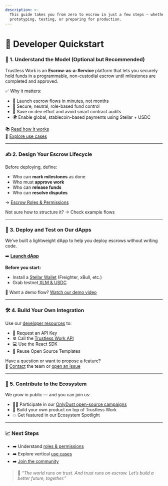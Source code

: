 ```yaml
---
description: >-
  This guide takes you from zero to escrow in just a few steps — whether you’re
  prototyping, testing, or preparing for production.
---
```


# 🚀 Developer Quickstart

### 🧠 1. Understand the Model (Optional but Recommended)

Trustless Work is an **Escrow-as-a-Service** platform that lets you securely hold funds in a programmable, non-custodial escrow until milestones are completed and approved.

✅ Why it matters:

* 🚀 Launch escrow flows in minutes, not months
* 🔐 Secure, neutral, role-based fund control
* 💸 Save on dev effort and avoid smart contract audits
* 🌍 Enable global, stablecoin-based payments using Stellar + USDC

📚 [Read how it works](technology-overview/)\
📖 [Explore use cases](use-cases-unlocking-the-potential-of-smart-escrows/)

***

### ✍️ 2. Design Your Escrow Lifecycle

Before deploying, define:

* Who can **mark milestones** as done
* Who must **approve work**
* Who can **release funds**
* Who can **resolve disputes**

→ [Escrow Roles & Permissions](technology-overview/roles-in-trustless-work.md)

Not sure how to structure it? → Check example flows

***

### 🧰 3. Deploy and Test on Our dApps

We’ve built a lightweight dApp to help you deploy escrows without writing code.

➡️ [**Launch dApp**](http://dapp.trustlesswork.com/)

**Before you start:**

* Install a [Stellar Wallet](technology-overview/stellar-wallets/) (Freighter, xBull, etc.)
* Grab testnet[ XLM & USDC](technology-overview/testnet-tokens.md)

📵 Want a demo flow? [Watch our demo video](https://www.youtube.com/watch?v=wps4iH_qtrA\&list=PLF7UKEodb6OCkEmf__B5zJPiG-ZXs3vNv)

***

### 🛠️ 4. Build Your Own Integration

Use our [developer resources](developer-resources/) to:

* 🔑 Request an API Key
* ⚙️ Call the [Trustless Work API](api-reference/)
* 💻 Use the React SDK
* 🧩 Reuse Open Source Templates

Have a question or want to propose a feature?\
📩 [Contact](appendices/contact-and-support.md) the team or [open an issue](https://github.com/Trustless-Work)

***

### 🤝 5. Contribute to the Ecosystem

We grow in public — and you can join us:

* 🧑‍💻 Participate in our [OnlyDust open-source campaigns](https://app.onlydust.com/projects/trustless-work-)
* 🧱 Build your own product on top of Trustless Work
* 💥 Get featured in our Ecosystem Spotlight

***

### 📈 Next Steps

* ➡️ Understand [roles & permissions](technology-overview/roles-in-trustless-work.md)
* ➡️ Explore vertical [use cases](use-cases-unlocking-the-potential-of-smart-escrows/)
* ➡️ [Join the community](community-and-roadmap/community.md)

> 💬 _“The world runs on trust. And trust runs on escrow. Let’s build a better future, together.”_
